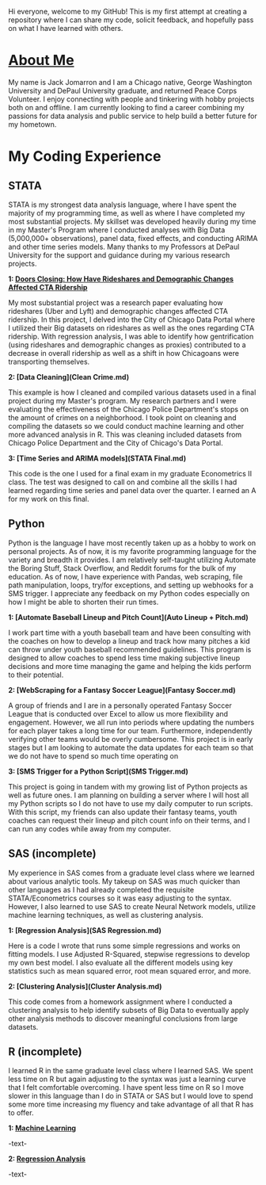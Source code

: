 Hi everyone, welcome to my GitHub! This is my first attempt at creating a repository where I can share my code, solicit feedback, and hopefully pass on what I have learned with others.

# [About Me](https://www.linkedin.com/in/jackjomarron/)

My name is Jack Jomarron and I am a Chicago native, George Washington University and DePaul University graduate, and returned Peace Corps Volunteer. I enjoy connecting with people and tinkering with hobby projects both on and offline. I am currently looking to find a career combining my passions for data analysis and public service to help build a better future for my hometown. 

# My Coding Experience
## STATA
STATA is my strongest data analysis language, where I have spent the majority of my programming time, as well as where I have completed my most substantial projects. My skillset was developed heavily during my time in my Master's Program where I conducted analyses with Big Data (5,000,000+ observations), panel data, fixed effects, and conducting ARIMA and other time series models. Many thanks to my Professors at DePaul University for the support and guidance during my various research projects. 

**1: [Doors Closing: How Have Rideshares and Demographic Changes Affected CTA Ridership](CTA.md)**

My most substantial project was a research paper evaluating how rideshares (Uber and Lyft) and demographic changes affected CTA ridership. In this project, I delved into the City of Chicago Data Portal where I utilized their Big datasets on rideshares as well as the ones regarding CTA ridership. With regression analysis, I was able to identify how gentrification (using rideshares and demographic changes as proxies) contributed to a decrease in overall ridership as well as a shift in how Chicagoans were transporting themselves.

**2: [Data Cleaning](Clean Crime.md)**

This example is how I cleaned and compiled various datasets used in a final project during my Master's program. My research partners and I were evaluating the effectiveness of the Chicago Police Department's stops on the amount of crimes on a neighborhood. I took point on cleaning and compiling the datasets so we could conduct machine learning and other more advanced analysis in R. This was cleaning included datasets from Chicago Police Department and the City of Chicago's Data Portal.

**3: [Time Series and ARIMA models](STATA Final.md)**

This code is the one I used for a final exam in my graduate Econometrics II class. The test was designed to call on and combine all the skills I had learned regarding time series and panel data over the quarter. I earned an A for my work on this final.

## Python
Python is the language I have most recently taken up as a hobby to work on personal projects. As of now, it is my favorite programming language for the variety and breadth it provides. I am relatively self-taught utilizing Automate the Boring Stuff, Stack Overflow, and Reddit forums for the bulk of my education. As of now, I have experience with Pandas, web scraping, file path manipulation, loops, try/for exceptions, and setting up webhooks for a SMS trigger. I appreciate any feedback on my Python codes especially on how I might be able to shorten their run times.

**1: [Automate Baseball Lineup and Pitch Count](Auto Lineup + Pitch.md)**

I work part time with a youth baseball team and have been consulting with the coaches on how to develop a lineup and track how many pitches a kid can throw under youth baseball recommended guidelines. This program is designed to allow coaches to spend less time making subjective lineup decisions and more time managing the game and helping the kids perform to their potential.

**2: [WebScraping for a Fantasy Soccer League](Fantasy Soccer.md)**

A group of friends and I are in a personally operated Fantasy Soccer League that is conducted over Excel to allow us more flexibility and engagement. However, we all run into periods where updating the numbers for each player takes a long time for our team. Furthermore, independently verifying other teams would be overly cumbersome. This project is in early stages but I am looking to automate the data updates for each team so that we do not have to spend so much time operating on   

**3: [SMS Trigger for a Python Script](SMS Trigger.md)**

This project is going in tandem with my growing list of Python projects as well as future ones. I am planning on building a server where I will host all my Python scripts so I do not have to use my daily computer to run scripts. With this script, my friends can also update their fantasy teams, youth coaches can request their lineup and pitch count info on their terms, and I can run any codes while away from my computer.

## SAS (incomplete)
My experience in SAS comes from a graduate level class where we learned about various analytic tools. My takeup on SAS was much quicker than other languages as I had already completed the requisite STATA/Econometrics courses so it was easy adjusting to the syntax. However, I also learned to use SAS to create Neural Network models, utilize machine learning techniques, as well as clustering analysis. 

**1: [Regression Analysis](SAS Regression.md)**

Here is a code I wrote that runs some simple regressions and works on fitting models. I use Adjusted R-Squared, stepwise regressions to develop my own best model. I also evaluate all the different models using key statistics such as mean squared error, root mean squared error, and more.

**2: [Clustering Analysis](Cluster Analysis.md)**

This code comes from a homework assignment where I conducted a clustering analysis to help identify subsets of Big Data to eventually apply other analysis methods to discover meaningful conclusions from large datasets.

## R (incomplete)
I learned R in the same graduate level class where I learned SAS. We spent less time on R but again adjusting to the syntax was just a learning curve that I felt comfortable overcoming. I have spent less time on R so I move slower in this language than I do in STATA or SAS but I would love to spend some more time increasing my fluency and take advantage of all that R has to offer.

**1: [Machine Learning](.md)**

-text-

**2: [Regression Analysis](.md)**

-text-

<!--## Tableau (incomplete)
Tableau has been super helpful for me in crafting data visualizations particularly within larger data analysis projects that I have worked on. I enrolled in a free online course as an introduction basic Tableau and have then used it start creating visualizations including various different types of graphs, trend lines, and confidence intervals. I worked for the State of Illinois where I was writing weekly reports that required Tableau graphs. While most of the graphs were already set, I did provide input and make minor adjustments as well as learned more about the inner workings of Tableau and the auto-update capabilities. -->
